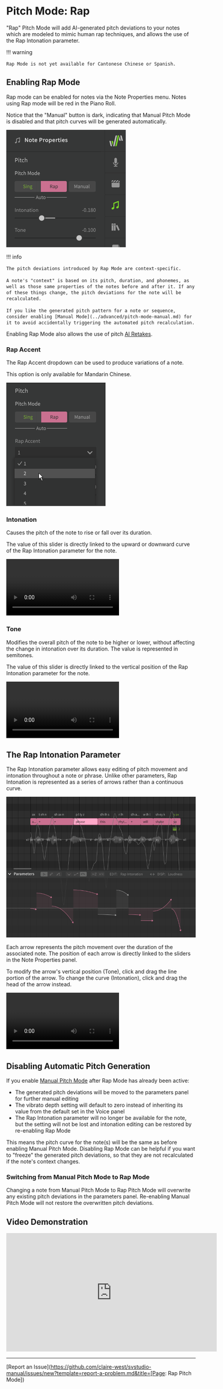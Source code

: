 # Pitch Mode: Rap

"Rap" Pitch Mode will add AI-generated pitch deviations to your notes which are modeled to mimic human rap techniques, and allows the use of the Rap Intonation parameter.

!!! warning

    Rap Mode is not yet available for Cantonese Chinese or Spanish.

## Enabling Rap Mode

Rap mode can be enabled for notes via the Note Properties menu. Notes using Rap mode will be red in the Piano Roll.

Notice that the "Manual" button is dark, indicating that Manual Pitch Mode is disabled and that pitch curves will be generated automatically.

![Rap Mode](../img/ai-functions/pitch-mode-rap.png)

!!! info

    The pitch deviations introduced by Rap Mode are context-specific.

    A note's "context" is based on its pitch, duration, and phonemes, as well as those same properties of the notes before and after it. If any of these things change, the pitch deviations for the note will be recalculated.

    If you like the generated pitch pattern for a note or sequence, consider enabling [Manual Mode](../advanced/pitch-mode-manual.md) for it to avoid accidentally triggering the automated pitch recalculation.

Enabling Rap Mode also allows the use of pitch [AI Retakes](ai-retakes.md).

### Rap Accent

The Rap Accent dropdown can be used to produce variations of a note.

This option is only available for Mandarin Chinese.

![Rap Accent dropdown](../img/ai-functions/rap-accent.png)

### Intonation

Causes the pitch of the note to rise or fall over its duration.

The value of this slider is directly linked to the upward or downward curve of the Rap Intonation parameter for the note.

![type:video](../img/ai-functions/rap-intonation-slider-2.mp4)

### Tone

Modifies the overall pitch of the note to be higher or lower, without affecting the change in intonation over its duration. The value is represented in semitones.

The value of this slider is directly linked to the vertical position of the Rap Intonation parameter for the note.

![type:video](../img/ai-functions/rap-tone-slider-2.mp4)

## The Rap Intonation Parameter

The Rap Intonation parameter allows easy editing of pitch movement and intonation throughout a note or phrase. Unlike other parameters, Rap Intonation is represented as a series of arrows rather than a continuous curve.

![The Rap Intonation Parameter](../img/parameters/rap-intonation.png)

Each arrow represents the pitch movement over the duration of the associated note. The position of each arrow is directly linked to the sliders in the Note Properties panel.

To modify the arrow's vertical position (Tone), click and drag the line portion of the arrow. To change the curve (Intonation), click and drag the head of the arrow instead.

![type:video](../img/parameters/rap-intonation-2.mp4)

## Disabling Automatic Pitch Generation

If you enable [Manual Pitch Mode](../advanced/pitch-mode-manual.md) after Rap Mode has already been active:

* The generated pitch deviations will be moved to the parameters panel for further manual editing
* The vibrato depth setting will default to zero instead of inheriting its value from the default set in the Voice panel
* The Rap Intonation parameter will no longer be available for the note, but the setting will not be lost and intonation editing can be restored by re-enabling Rap Mode

This means the pitch curve for the note(s) will be the same as before enabling Manual Pitch Mode. Disabling Rap Mode can be helpful if you want to "freeze" the generated pitch deviations, so that they are not recalculated if the note's context changes.

### Switching from Manual Pitch Mode to Rap Mode

Changing a note from Manual Pitch Mode to Rap Pitch Mode will overwrite any existing pitch deviations in the parameters panel. Re-enabling Manual Pitch Mode will not restore the overwritten pitch deviations.

## Video Demonstration

<iframe width="560" height="315" src="https://www.youtube-nocookie.com/embed/Z6OB3jHiBBk" title="YouTube video player" frameborder="0" allowfullscreen></iframe>

---

[Report an Issue](https://github.com/claire-west/svstudio-manual/issues/new?template=report-a-problem.md&title=[Page: Rap Pitch Mode])